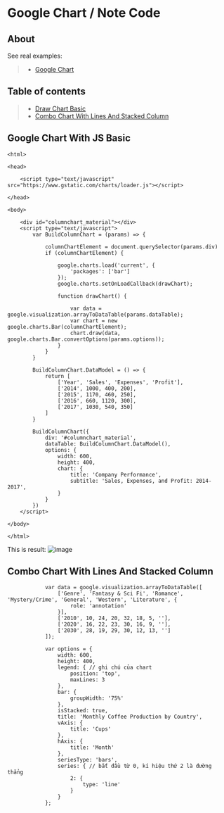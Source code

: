 # Google Chart / Note Code

## About 

See real examples:

> * [Google Chart](https://developers.google.com/chart)

## Table of contents

> * [Draw Chart Basic](#google-chart-with-js-basic)
> * [Combo Chart With Lines And Stacked Column](#combo-chart-with-lines-and-stacked-column)  

  
## Google Chart With JS Basic

``` 
<html>

<head>

    <script type="text/javascript" src="https://www.gstatic.com/charts/loader.js"></script>

</head>

<body>

    <div id="columnchart_material"></div>
    <script type="text/javascript">
        var BuildColumnChart = (params) => {

            columnChartElement = document.querySelector(params.div)
            if (columnChartElement) {

                google.charts.load('current', {
                    'packages': ['bar']
                });
                google.charts.setOnLoadCallback(drawChart);

                function drawChart() {

                    var data = google.visualization.arrayToDataTable(params.dataTable);
                    var chart = new google.charts.Bar(columnChartElement);
                    chart.draw(data, google.charts.Bar.convertOptions(params.options));
                }
            }
        }

        BuildColumnChart.DataModel = () => {
            return [
                ['Year', 'Sales', 'Expenses', 'Profit'],
                ['2014', 1000, 400, 200],
                ['2015', 1170, 460, 250],
                ['2016', 660, 1120, 300],
                ['2017', 1030, 540, 350]
            ]
        }

        BuildColumnChart({
            div: '#columnchart_material',
            dataTable: BuildColumnChart.DataModel(),
            options: {
                width: 600,
                height: 400,
                chart: {
                    title: 'Company Performance',
                    subtitle: 'Sales, Expenses, and Profit: 2014-2017',
                }
            }
        })
    </script>
    
</body>

</html>
```
This is result: 
![image](https://user-images.githubusercontent.com/108250685/196375980-2dde583b-52e1-4a1b-96b9-be87650787c9.png)


## Combo Chart With Lines And Stacked Column  

```
            var data = google.visualization.arrayToDataTable([
                ['Genre', 'Fantasy & Sci Fi', 'Romance', 'Mystery/Crime', 'General', 'Western', 'Literature', {
                    role: 'annotation'
                }],
                ['2010', 10, 24, 20, 32, 18, 5, ''],
                ['2020', 16, 22, 23, 30, 16, 9, ''],
                ['2030', 28, 19, 29, 30, 12, 13, '']
            ]);

            var options = {
                width: 600,
                height: 400,
                legend: { // ghi chú của chart 
                    position: 'top',
                    maxLines: 3
                },
                bar: {
                    groupWidth: '75%'
                },
                isStacked: true,
                title: 'Monthly Coffee Production by Country',
                vAxis: {
                    title: 'Cups'
                },
                hAxis: {
                    title: 'Month'
                },
                seriesType: 'bars',
                series: { // bắt đầu từ 0, kí hiệu thứ 2 là đường thẳng
                    2: {
                        type: 'line'
                    }
                }
            };
```
